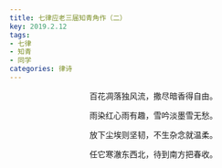 ```yaml
---
title: 七律应老三届知青角作（二）
key: 2019.2.12
tags: 
- 七律
- 知青
- 同学
categories: 律诗
---
```


<p align="center">百花凋落独风流，撒尽暗香得自由。
</p>
<p align="center">雨染红心雨有趣，雪吟淡墨雪无愁。
</p>
<p align="center">放下尘埃则坚韧，不生杂念就温柔。
</p>
<p align="center">任它寒澈东西北，待到南方把春收。
</p>
